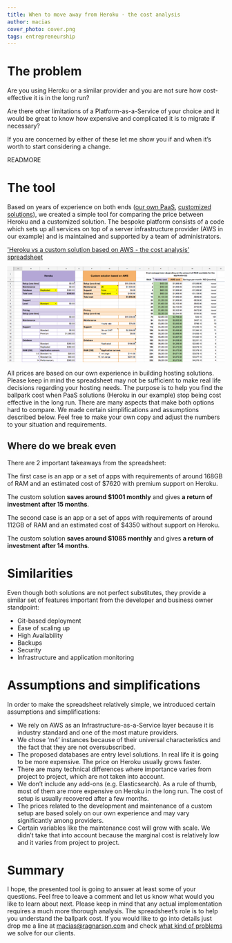 ```yaml
---
title: When to move away from Heroku - the cost analysis
author: macias
cover_photo: cover.png
tags: entrepreneurship
---
```

# The problem

Are you using Heroku or a similar provider and you are not sure how cost-effective it is in the long run?

Are there other limitations of a Platform-as-a-Service of your choice and it would be great to know how expensive and complicated it is to migrate if necessary?

If you are concerned by either of these let me show you if and when it’s worth to start considering a change.

READMORE

# The tool

Based on years of experience on both ends ([our own PaaS](https://shellycloud.com/), [customized solutions](https://ragnarson.com/services/infrastructure-and-devops/?utm_source=blog&utm_medium=blogpost&utm_campaign=heroku-cost)), we created a simple tool for comparing the price between Heroku and a customized solution. The bespoke platform consists of a code which sets up all services on top of a server infrastructure provider (AWS in our example) and is maintained and supported by a team of administrators.

['Heroku vs a custom solution based on AWS - the cost analysis' spreadsheet](https://goo.gl/6rZDkU)

[![Heroku vs a custom solution based on AWS](2017-07-10-when-to-move-away-from-heroku-the-cost-analysis/screenshot.png)](https://goo.gl/6rZDkU)

All prices are based on our own experience in building hosting solutions. Please keep in mind the spreadsheet may not be sufficient to make real life decisions regarding your hosting needs. The purpose is to help you find the ballpark cost when PaaS solutions (Heroku in our example) stop being cost effective in the long run. There are many aspects that make both options hard to compare. We made certain simplifications and assumptions described below. Feel free to make your own copy and adjust the numbers to your situation and requirements.

## Where do we break even

There are 2 important takeaways from the spreadsheet:

The first case is an app or a set of apps with requirements of around 168GB of RAM and an estimated cost of $7620 with premium support on Heroku.

The custom solution **saves around $1001 monthly** and gives **a return of investment after 15 months**.

The second case is an app or a set of apps with requirements of around 112GB of RAM and an estimated cost of $4350 without support on Heroku.

The custom solution **saves around $1085 monthly** and gives **a return of investment after 14 months**.

# Similarities

Even though both solutions are not perfect substitutes, they provide a similar set of features important from the developer and business owner standpoint:

* Git-based deployment
* Ease of scaling up
* High Availability
* Backups
* Security
* Infrastructure and application monitoring

# Assumptions and simplifications

In order to make the spreadsheet relatively simple, we introduced certain assumptions and simplifications:

* We rely on AWS as an Infrastructure-as-a-Service layer because it is industry standard and one of the most mature providers.
* We chose ‘m4’ instances because of their universal characteristics and the fact that they are not oversubscribed.
* The proposed databases are entry level solutions. In real life it is going to be more expensive. The price on Heroku usually grows faster.
* There are many technical differences where importance varies from project to project, which are not taken into account.
* We don’t include any add-ons (e.g. Elasticsearch). As a rule of thumb, most of them are more expensive on Heroku in the long run. The cost of setup is usually recovered after a few months.
* The prices related to the development and maintenance of a custom setup are based solely on our own experience and may vary significantly among providers.
* Certain variables like the maintenance cost will grow with scale. We didn’t take that into account because the marginal cost is relatively low and it varies from project to project.

# Summary

I hope, the presented tool is going to answer at least some of your questions. Feel free to leave a comment and let us know what would you like to learn about next. Please keep in mind that any actual implementation requires a much more thorough analysis. The spreadsheet’s role is to help you understand the ballpark cost. If you would like to go into details just drop me a line at [macias@ragnarson.com](mailto:macias@ragnarson.com) and check [what kind of problems](https://ragnarson.com/services/infrastructure-and-devops/?utm_source=blog&utm_medium=blogpost&utm_campaign=heroku-cost) we solve for our clients.
